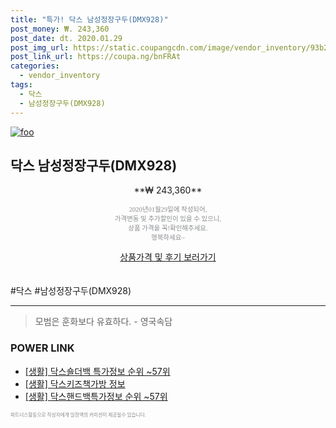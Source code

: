 ```yaml
--- 
title: "특가! 닥스 남성정장구두(DMX928)" 
post_money: ₩. 243,360 
post_date: dt. 2020.01.29 
post_img_url: https://static.coupangcdn.com/image/vendor_inventory/93b2/75f9a6d8da3197c0e3d9311ea1df8c9388f67f531ab9eb09c322ba939346.jpg 
post_link_url: https://coupa.ng/bnFRAt 
categories: 
  - vendor_inventory 
tags: 
  - 닥스 
  - 남성정장구두(DMX928) 
--- 
```

[![foo](https://static.coupangcdn.com/image/vendor_inventory/93b2/75f9a6d8da3197c0e3d9311ea1df8c9388f67f531ab9eb09c322ba939346.jpg)](https://coupa.ng/bnFRAt) 

## 닥스 남성정장구두(DMX928) 
<p style="text-align: center;">**₩ 243,360**</p> 
<p style="text-align: center;"><span style="color: #898c8f; font-family: Georgia,Times,serif; font-size: 0.75em;">2020년01월29일에 작성되어, <br>가격변동 및 추가할인이 있을 수 있으니,<br> 상품 가격을 꼭!확인해주세요.<br>행복하세요~</span> 
</p>	 
<div markdown="0" style="text-align: center;"><a href="https://coupa.ng/bnFRAt" class="btn btn--success">상품가격 및 후기 보러가기</a></div> 
<br><br> 
  #닥스 #남성정장구두(DMX928) 
<hr> 

> 모범은 훈화보다 유효하다. - 영국속담 


### POWER LINK

* <a href="https://blog.naver.com/sakai111/221778643275" target="_blank"> [생활] 닥스숄더백 특가정보 순위 ~57위</a>
* <a href="https://blog.naver.com/fasyy4321/221763983074" target="_blank"> [생활] 닥스키즈책가방 정보 </a>
* <a href="https://blog.naver.com/sakai111/221776051461" target="_blank"> [생활] 닥스핸드백특가정보 순위 ~57위</a>

<span style="color: #898c8f; font-family: Georgia,Times,serif; font-size: 0.55em;">파트너스활동으로 작성자에게 일정액의 커미션이 제공될수 있습니다.</span> 
